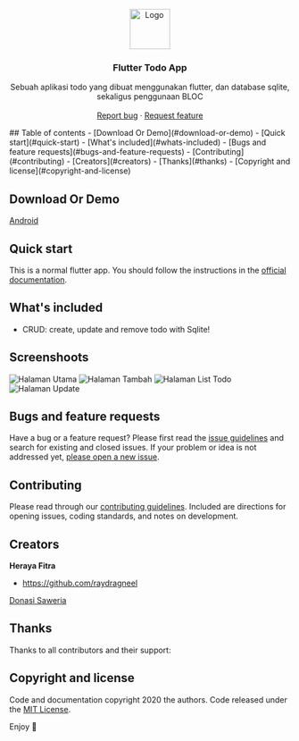 <p align="center">
  <a href="https://flutter.io/">
    <img src="https://diegolaballos.com/files/images/flutter-icon.jpg" alt="Logo" width=72 height=72>
  </a>

  <h3 align="center">Flutter Todo App</h3>

  <p align="center">
    Sebuah aplikasi todo yang dibuat menggunakan flutter, dan database sqlite, sekaligus penggunaan BLOC
    <br>
    <br>
    <a href="https://github.com/raydragneel/todoapp-flutter-sqlite/issues/new">Report bug</a>
    ·
    <a href="https://github.com/raydragneel/todoapp-flutter-sqlite/issues/new">Request feature</a>
  </p>
</p>
## Table of contents
- [Download Or Demo](#download-or-demo)
- [Quick start](#quick-start)
- [What's included](#whats-included)
- [Bugs and feature requests](#bugs-and-feature-requests)
- [Contributing](#contributing)
- [Creators](#creators)
- [Thanks](#thanks)
- [Copyright and license](#copyright-and-license)

## Download Or Demo
[Android](https://drive.google.com/file/d/1CA48AYjLj4sOI21f2rJG71OloSe6L0hK/view?usp=sharing)

## Quick start

This is a normal flutter app. You should follow the instructions in the [official documentation](https://flutter.io/docs/get-started/install).

## What's included

* CRUD: create, update and remove todo with Sqlite!

## Screenshoots
![Halaman Utama](/screenshoots/photo6307835528254434016.jpg)
![Halaman Tambah](/screenshoots/photo6307835528254434017.jpg)
![Halaman List Todo](/screenshoots/photo6307835528254434014.jpg)
![Halaman Update](/screenshoots/photo6307835528254434012.jpg)

## Bugs and feature requests

Have a bug or a feature request? Please first read the [issue guidelines](https://github.com/raydragneel/todoapp-flutter-sqlite/blob/master/CONTRIBUTING.md) and search for existing and closed issues. If your problem or idea is not addressed yet, [please open a new issue](https://github.com/raydragneel/todoapp-flutter-sqlite/issues/new).

## Contributing

Please read through our [contributing guidelines](https://github.com/raydragneel/todoapp-flutter-sqlite/blob/master/CONTRIBUTING.md). Included are directions for opening issues, coding standards, and notes on development.

## Creators

**Heraya Fitra**

- <https://github.com/raydragneel>


<a href='https://saweria.co/heraya' target='_blank'>Donasi Saweria</a>

## Thanks

Thanks to all contributors and their support:

## Copyright and license

Code and documentation copyright 2020 the authors. Code released under the [MIT License](https://github.com/Ismaestro/flutter-example-app/blob/master/LICENSE).

Enjoy :metal:
